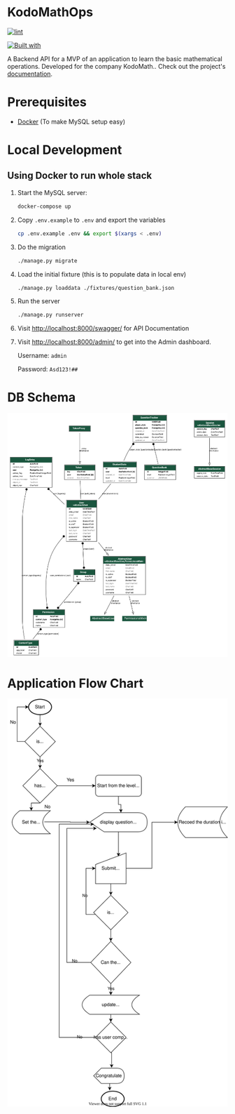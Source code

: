 # KodoMathOps

[![lint](https://github.com/girisagar46/KodoMathOps/workflows/lint/badge.svg)](https://github.com/girisagar46/KodoMathOps/actions?query=workflow%3Alint)

[![Built with](https://img.shields.io/badge/Built_with-Cookiecutter_Django_Rest-F7B633.svg)](https://github.com/agconti/cookiecutter-django-rest)

A Backend API for a MVP of an application to learn the basic mathematical operations. Developed for the company KodoMath.. Check out the project's [documentation](http://girisagar46.github.io/KodoMathOps/).

# Prerequisites

- [Docker](https://docs.docker.com/docker-for-mac/install/) (To make MySQL setup easy)

# Local Development

## Using Docker to run whole stack
1. Start the MySQL server:
    ```bash
    docker-compose up
    ```

1. Copy `.env.example` to `.env` and export the variables
   ```bash
   cp .env.example .env && export $(xargs < .env)
   ```

1. Do the migration
   ```bash
   ./manage.py migrate
   ```
   
1. Load the initial fixture (this is to populate data in local env)
   ```bash
   ./manage.py loaddata ./fixtures/question_bank.json
   ```

1. Run the server
   ```bash
   ./manage.py runserver
   ```

1. Visit [http://localhost:8000/swagger/](http://localhost:8000/swagger/) for API Documentation

7. Visit [http://localhost:8000/admin/](http://localhost:8000/admin/) to get into the Admin dashboard.

    Username: `admin`
    
    Password: `Asd123!##`

# DB Schema

![models](./docs/models.drawio.svg)

# Application Flow Chart

![models](./docs/flowchart.drawio.svg)
